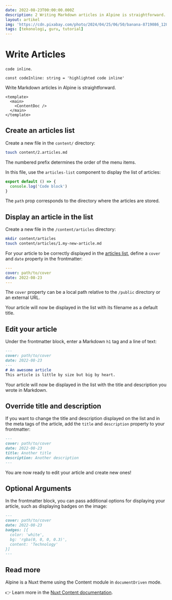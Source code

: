 ```yaml
---
date: 2022-08-23T00:00:00.000Z
description: 2 Writing Markdown articles in Alpine is straightforward.
layout: artikel
img: 'https://cdn.pixabay.com/photo/2024/04/25/06/50/banana-8719086_1280.jpg'
tags: [tekonologi, guru, tutorial]
---
```


# Write Articles

`code inline`.

`const codeInline: string = 'highlighted code inline'`

Write Markdown articles in Alpine is straightforward.

```vue [pages/[...slug\\].vue]
<template>
  <main>
    <ContentDoc />
  </main>
</template>
```

## Create an articles list

Create a new file in the `content/` directory:

```bash
touch content/2.articles.md
```

The numbered prefix determines the order of the menu items.

In this file, use the `articles-list` component to display the list of articles:

  ```js [file.js]{4-6,7} meta-info=val
  export default () => {
    console.log('Code block')
  }
  ```

The `path` prop corresponds to the directory where the articles are stored.

## Display an article in the list

Create a new file in the `/content/articles` directory:

```bash
mkdir content/articles
touch content/articles/1.my-new-article.md
```

For your article to be correctly displayed in the [articles list](/articles), define a `cover` and `date` property in the frontmatter:

```yaml [content/articles/1.my-new-article.md]
---
cover: path/to/cover
date: 2022-08-23
---
```

The `cover` property can be a local path relative to the `/public` directory or an external URL.

Your article will now be displayed in the list with its filename as a default title.

## Edit your article

Under the frontmatter block, enter a Markdown `h1` tag and a line of text:

```md [content/articles/1.my-new-article.md]
---
cover: path/to/cover
date: 2022-08-23
---
# An awesome article
This article is little by size but big by heart.
```

Your article will now be displayed in the list with the title and description you wrote in Markdown.

## Override title and description

If you want to change the title and description displayed on the list and in the meta tags of the article, add the `title` and `description` property to your frontmatter:

```md [content/articles/1.my-new-article.md]
---
cover: path/to/cover
date: 2022-08-23
title: Another title
description: Another description
---
```

You are now ready to edit your article and create new ones!

## Optional Arguments

In the frontmatter block, you can pass additional options for displaying your article, such as displaying badges on the image:

```md
---
cover: path/to/cover
date: 2022-08-23
badges: [{
  color: 'white',
  bg: 'rgba(0, 0, 0, 0.3)',
  content: 'Technology'
}]
---
```

## Read more

Alpine is a Nuxt theme using the Content module in `documentDriven` mode.

👉 Learn more in the [Nuxt Content documentation](https://content.nuxtjs.org/).
